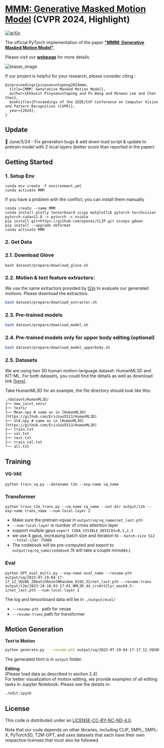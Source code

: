 # [MMM: Generative Masked Motion Model](https://exitudio.github.io/MMM-page/) (CVPR 2024, Highlight)
[![arXiv](https://img.shields.io/badge/arXiv-<2312.03596>-<COLOR>.svg)](https://arxiv.org/abs/2312.03596)

The official PyTorch implementation of the paper [**"MMM: Generative Masked Motion Model"**](https://arxiv.org/abs/2312.03596).

Please visit our [**webpage**](https://exitudio.github.io/MMM-page/) for more details.

![teaser_image](https://exitudio.github.io/MMM-page/assets/head.jpg)

If our project is helpful for your research, please consider citing :
``` 
@inproceedings{pinyoanuntapong2024mmm,
  title={MMM: Generative Masked Motion Model}, 
  author={Ekkasit Pinyoanuntapong and Pu Wang and Minwoo Lee and Chen Chen},
  booktitle={Proceedings of the IEEE/CVF Conference on Computer Vision and Pattern Recognition (CVPR)},
  year={2024},
}
```
## Update
📢 June/3/24 - Fix generation bugs & add down load script & update to pretrain model with 2 local layers (better score than reported in the paper)

## Getting Started
### 1. Setup Env
```
conda env create -f environment.yml
conda activate MMM
```

If you have a problem with the conflict, you can install them manually
```
conda create --name MMM
conda install plotly tensorboard scipy matplotlib pytorch torchvision pytorch-cuda=11.8 -c pytorch -c nvidia
pip install git+https://github.com/openai/CLIP.git einops gdown
pip install --upgrade nbformat
conda activate MMM
```

### 2. Get Data
### 2.1. Download Glove
```
bash dataset/prepare/download_glove.sh
```


### 2.2. Motion & text feature extractors:

We use the same extractors provided by [t2m](https://github.com/EricGuo5513/text-to-motion) to evaluate our generated motions. Please download the extractors.

```bash
bash dataset/prepare/download_extractor.sh
```

### 2.3. Pre-trained models 

```bash
bash dataset/prepare/download_model.sh
```
### 2.4. Pre-trained models only for upper body editing (optional) 

```bash
bash dataset/prepare/download_model_upperbody.sh
```
<!-- ### 3. Download Pretrained Models
```
https://drive.google.com/drive/u/1/folders/19qRMMk0mQyA7wyeWU4oZNSFkI6tLxGPN
```
There are 2 folders. Each of which consists of VQVAE and Text-to-Motion transformer models.
1. **text-to-motion**: for text-to-motion and all temporal editing tasks
2. **upper_body_editing**: for upper body editing task.

Download and put the pretrained models in `output` folder
`./output/vq/vq_name/net_last.pth` and `./output/t2m/trans_name/net_last.pth` -->



### 2.5. Datasets


We are using two 3D human motion-language dataset: HumanML3D and KIT-ML. For both datasets, you could find the details as well as download link [[here]](https://github.com/EricGuo5513/HumanML3D).   

Take HumanML3D for an example, the file directory should look like this:  
```
./dataset/HumanML3D/
├── new_joint_vecs/
├── texts/
├── Mean.npy # same as in [HumanML3D](https://github.com/EricGuo5513/HumanML3D) 
├── Std.npy # same as in [HumanML3D](https://github.com/EricGuo5513/HumanML3D) 
├── train.txt
├── val.txt
├── test.txt
├── train_val.txt
└── all.txt
```




## Training
#### VQ-VAE
```
python train_vq.py --dataname t2m --exp-name vq_name
```

### Transformer

```
python train_t2m_trans.py --vq-name vq_name --out-dir output/t2m --exp-name trans_name --num-local-layer 2
```
- Make sure the pretrain vqvae in ```output/vq/vq_name/net_last.pth``` <br>
- ```--num-local-layer``` is number of cross attention layer <br>
- support multple gpus ```export CUDA_VISIBLE_DEVICES=0,1,2,3``` <br>
- we use 4 gpus, increasing batch size and iteration to ```--batch-size 512 --total-iter 75000```
- The codebook will be pre-computed and export to ```output/vq/vq_name/codebook``` (It will take a couple minutes.)


### Eval
```
python GPT_eval_multi.py --exp-name eval_name --resume-pth output/vq/2023-07-19-04-17-17_12_VQVAE_20batchResetNRandom_8192_32/net_last.pth --resume-trans output/t2m/2023-10-10-03-17-01_HML3D_44_crsAtt2lyr_mask0.5-1/net_last.pth --num-local-layer 2
```
The log and tensorboard data will be in ```./output/eval/```
- ```--resume-pth ``` path for vevae
- ```--resume-trans``` path for transformer 
## Motion Generation
<summary><b>Text to Motion</b></summary>

```bash
python generate.py  --resume-pth output/vq/2023-07-19-04-17-17_12_VQVAE_20batchResetNRandom_8192_32/net_last.pth --resume-trans output/t2m/2023-10-10-03-17-01_HML3D_44_crsAtt2lyr_mask0.5-1/net_last.pth --text 'the person crouches and walks forward.' --length 156
``````
The generated html is in ```output``` folder.

<summary><b>Editing</b></summary>
(Please load data as described in section 2.4) <br>
For better visualization of motion editing, we provide examples of all editing tasks in Jupyter Notebook. Please see the details in:

```bash
./edit.ipynb
``````


## License
This code is distributed under an [LICENSE-CC-BY-NC-ND-4.0](LICENSE-CC-BY-NC-ND-4.0.md).

Note that our code depends on other libraries, including CLIP, SMPL, SMPL-X, PyTorch3D, T2M-GPT, and uses datasets that each have their own respective licenses that must also be followed.
